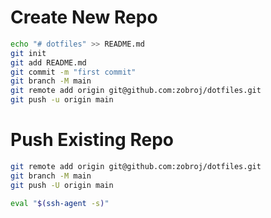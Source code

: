 # Create New Repo 
```sh
echo "# dotfiles" >> README.md
git init
git add README.md
git commit -m "first commit"
git branch -M main
git remote add origin git@github.com:zobroj/dotfiles.git
git push -u origin main
```

# Push Existing Repo
```sh
git remote add origin git@github.com:zobroj/dotfiles.git
git branch -M main
git push -U origin main

eval "$(ssh-agent -s)"
```
